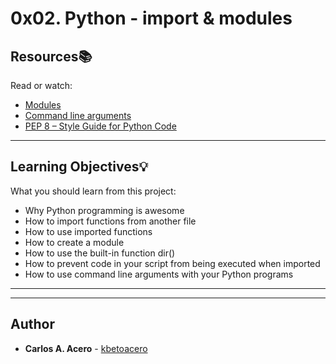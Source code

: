 # 0x02. Python - import & modules

## Resources:books:
Read or watch:
* [Modules](https://intranet.hbtn.io/rltoken/hYag6ME71pOg2xkjqrLDdg)
* [Command line arguments](https://intranet.hbtn.io/rltoken/CkqNLqqCuYsLbkCIVSKLWA)
* [PEP 8 – Style Guide for Python Code](https://intranet.hbtn.io/rltoken/XWzCcj9tvlC2IYjdNDiNAg)

---
## Learning Objectives:bulb:
What you should learn from this project:

* Why Python programming is awesome
* How to import functions from another file
* How to use imported functions
* How to create a module
* How to use the built-in function dir()
* How to prevent code in your script from being executed when imported
* How to use command line arguments with your Python programs

---
---

## Author
* **Carlos A. Acero** - [kbetoacero](https://github.com/kbetoacero)